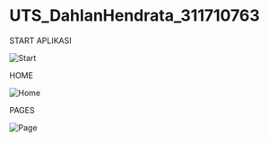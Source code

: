 # UTS_DahlanHendrata_311710763

START APLIKASI


![Start](https://user-images.githubusercontent.com/64016258/81472031-946c7a00-921f-11ea-9710-256dc26aa4b0.PNG)

HOME


![Home](https://user-images.githubusercontent.com/64016258/81472027-92a2b680-921f-11ea-925d-5a0f1242296f.PNG)

PAGES


![Page](https://user-images.githubusercontent.com/64016258/81472030-946c7a00-921f-11ea-8384-914f750d9030.PNG)
